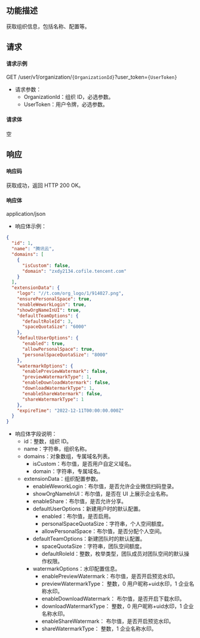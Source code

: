 ## 功能描述

获取组织信息，包括名称、配置等。

## 请求

#### 请求示例

GET /user/v1/organization/`{OrganizationId}`?user_token=`{UserToken}`

- 请求参数：
  - OrganizationId：组织 ID，必选参数。
  - UserToken：用户令牌，必选参数。
  
#### 请求体

空

## 响应

#### 响应码

获取成功，返回 HTTP 200 OK。

#### 响应体

application/json

- 响应体示例：

```json
{
  "id": 1,
  "name": "腾讯云",
  "domains": [
    {
      "isCustom": false,
      "domain": "zxdy2134.cofile.tencent.com"
    }
  ],
  "extensionData": {
    "logo": "//t.com/org_logo/1/914027.png",
    "ensurePersonalSpace": true,
    "enableWeworkLogin": true,
    "showOrgNameInUI": true,
    "defaultTeamOptions": {
      "defaultRoleId": 3,
      "spaceQuotaSize": "6000"
    },
    "defaultUserOptions": {
      "enabled": true,
      "allowPersonalSpace": true,
      "personalSpaceQuotaSize": "8000"
    },
    "watermarkOptions": {
      "enablePreviewWatermark": false,
      "previewWatermarkType": 1,
      "enableDownloadWatermark": false,
      "downloadWatermarkType": 1,
      "enableShareWatermark": false,
      "shareWatermarkType": 1
    },
    "expireTime": "2022-12-11T00:00:00.000Z"
  }
}
```

- 响应体字段说明：
  - id：整数，组织 ID。
  - name：字符串，组织名称。
  - domains：对象数组，专属域名列表。
      - isCustom：布尔值，是否用户自定义域名。
      - domain：字符串，专属域名。
  - extensionData：组织配置参数。
    - enableWeworkLogin：布尔值，是否允许企业微信扫码登录。
    - showOrgNameInUI：布尔值，是否在 UI 上展示企业名称。
    - enableShare：布尔值，是否允许分享。
    - defaultUserOptions：新建用户时的默认配置。
      - enabled：布尔值，是否启用。
      - personalSpaceQuotaSize：字符串，个人空间额度。
      - allowPersonalSpace：布尔值，是否分配个人空间。
    - defaultTeamOptions：新建团队时的默认配置。
      - spaceQuotaSize：字符串，团队空间额度。
      - defaultRoleId：整数，枚举类型，团队成员对团队空间的默认操作权限。
    - watermarkOptions：水印配置信息。
      - enablePreviewWatermark：布尔值，是否开启预览水印。
      - previewWatermarkType： 整数，0 用户昵称+uid水印，1 企业名称水印。
      - enableDownloadWatermark： 布尔值，是否开启下载水印。
      - downloadWatermarkType： 整数，0 用户昵称+uid水印，1 企业名称水印。
      - enableShareWatermark： 布尔值，是否开启预览水印。
      - shareWatermarkType： 整数，1 企业名称水印。
